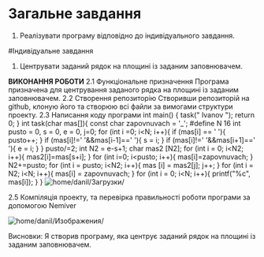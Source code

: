 # Загальне завдання
1. Реалізувати програму відповідно до індивідуального завдання.

#Індивідуальне завдання
1. Центрувати заданий рядок на площині із заданим заповнювачем.

**ВИКОНАННЯ РОБОТИ**
2.1 Функціональне призначення
	Програма призначена для центрування заданого рядка на площині із заданим заповнювачем.
2.2 Створення репозиторію
	Створивши репозиторій на github, клоную його та створюю всі файли за вимогами структури проекту. 
2.3 Написання коду програми
int main() {
	task(" Ivanov         ");
	return 0;
}
int task(char mas[]){
	const char zapovnuvach = '_';
	#define N 16
	int pusto = 0, s = 0, e = 0, j=0;
	for (int i =0; i<N; i++){
		if (mas[i] == ' '){
			pusto++;
		}
		if (mas[i]!=' '&&mas[i-1]==' '){
			s = i;
		}
		if (mas[i]!=' '&&mas[i+1]==' '){
			e = i;
		}
	}
	pusto/=2;
	int N2 = e-s+1;
	char mas2 [N2];
	for (int i = 0; i<N2; i++){
		mas2[i]=mas[s+i];
	}
	for (int i=0; i<pusto; i++){
		mas[i]=zapovnuvach;
	}
	N2+=pusto;
	for (int i = pusto; i<N2; i++){
		mas [i] = mas2[j];
		j++;
	}
	for (int i = N2; i<N; i++){
		mas[i] = zapovnuvach;
	}
	for (int i = 0; i<N; i++){
		printf("%c", mas[i]);
	}
}
![home/danil/Загрузки/](lab07(1(6)).png)

2.5 Компіляція проекту, та перевірка правильності роботи програми за допомогою Nemiver

![home/danil/Изображения/](nemiver07(1(6)).png)

Висновки:
Я створив програму, яка центрує заданий рядок на площині із заданим заповнювачем.
